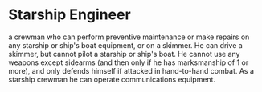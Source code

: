 # Starship Engineer
a crewman who can perform preventive maintenance or make
repairs on any starship or ship's boat equipment, or on a
skimmer. He can drive a skimmer, but cannot pilot a starship or
ship's boat. He cannot use any weapons except sidearms (and
then only if he has marksmanship of 1 or more), and only
defends himself if attacked in hand-to-hand combat. As a
starship crewman he can operate communications equipment.
